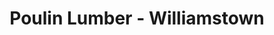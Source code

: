 ---
title: "Poulin Lumber - Williamstown"
url: /williamstown/poulin-lumber-williamstown/
shop: hardware
---